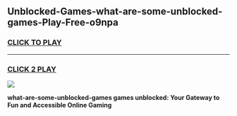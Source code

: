 
## Unblocked-Games-what-are-some-unblocked-games-Play-Free-o9npa
<h3>
<a href="https://premium76.site?title=what-are-some-unblocked-games&ref=18A1">CLICK TO PLAY</a></h3>
<hr>

<h3>
<a href="https://premium76.site?title=what-are-some-unblocked-games&ref=18A1">CLICK 2 PLAY</a>
  
</h3>

<a href="https://premium76.site?title=what-are-some-unblocked-games&ref=18A1"><img src="https://clearcache.store/games.png"></a>


**what-are-some-unblocked-games games unblocked: Your Gateway to Fun and Accessible Online Gaming**
